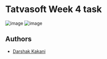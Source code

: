 # Tatvasoft Week 4 task
![image](https://user-images.githubusercontent.com/88178092/231468541-4102d408-3980-4904-884e-b0ce889fd29a.png)
![image](https://user-images.githubusercontent.com/88178092/231468587-91f6a03f-053a-47d8-a0f5-b8398a700765.png)



## Authors
- [Darshak Kakani](https://github.com/DarshaK1Just)




